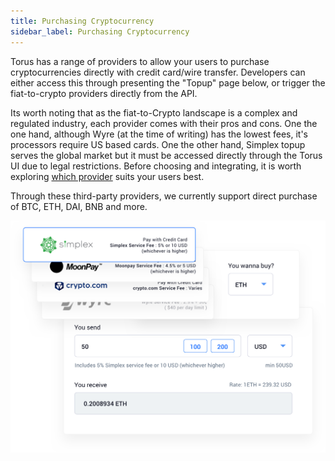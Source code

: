 ```yaml
---
title: Purchasing Cryptocurrency
sidebar_label: Purchasing Cryptocurrency
---
```


Torus has a range of providers to allow your users to purchase cryptocurrencies
directly with credit card/wire transfer. Developers can either access this
through presenting the "Topup" page below, or trigger the fiat-to-crypto
providers directly from the API.

Its worth noting that as the fiat-to-Crypto landscape is a complex and regulated
industry, each provider comes with their pros and cons. One the one hand,
although Wyre \(at the time of writing\) has the lowest fees, it's processors
require US based cards. One the other hand, Simplex topup serves the global
market but it must be accessed directly through the Torus UI due to legal
restrictions. Before choosing and integrating, it is worth exploring
[which provider](https://medium.com/toruslabs/conduct-transactions-directly-with-integrated-fiat-on-ramp-providers-bbd52def103b)
suits your users best.

Through these third-party providers, we currently support direct purchase of
BTC, ETH, DAI, BNB and more.

![Account recovery](../../../static/assets/directpurchaseofcryptocurrency.png)
